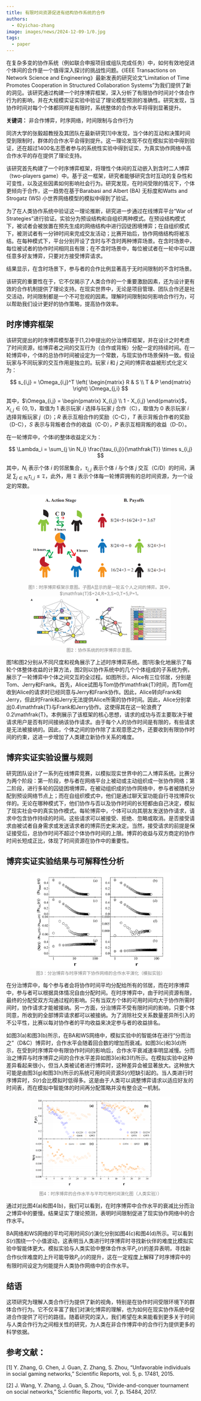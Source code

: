 ```yaml
---
title: 有限时间资源促进有结构协作系统的合作
authors:
  - 02yichao-zhang
image: images/news/2024-12-09-1/0.jpg
tags:
  - paper
---
```


在复杂多变的协作系统（例如联合申报项目或组队完成任务）中，如何有效地促进个体间的合作是一个值得深入探讨的挑战性问题。《IEEE Transactions on Network Science and Engineering》最新发表的研究论文“Limitation of Time Promotes Cooperation in Structured Collaboration Systems”为我们提供了新的洞见。该研究通过构建一个时序博弈框架，深入分析了有限协作时间对个体合作行为的影响，并在大规模实证实验中验证了理论模型预测的准确性。研究发现，当协作时间对每个个体都同样是有限时，系统整体的合作水平将得到显著提升。

**关键词：** 非合作博弈，时序网络，时间限制与合作行为

同济大学的张毅超教授及其团队在最新研究[1]中发现，当个体的互动和决策时间受到限制时，群体的合作水平会得到提升。这一理论发现不仅在模拟实验中得到验证，还在超过1400名志愿者参与的系统性实验中得到证实，为真实协作网络中高合作水平的存在提供了理论支持。

该研究首先构建了一个时序博弈框架，将理性个体间的互动嵌入到含时二人博弈（two-players game）中。基于这一框架，研究者能够研究含时互动的复杂性和可变性，以及这些因素如何影响社会行为。研究发现，在时间受限的情况下，个体更倾向于合作，这一趋势在基于Barabasi and Albert (BA) 无标度和Watts and Strogatz (WS) 小世界网络模型的模拟中得到了验证。

为了在人类协作系统中验证这一理论推断，研究进一步通过在线博弈平台“War of Strategies”进行验证。实验分为预设结构和自组织两种模式。在预设结构模式下，被试者会被放置在预先生成的网络结构中进行囚徒困境博弈；在自组织模式下，被测试者有一分钟时间来完成交友活动；比赛开始后，协作网络结构将被冻结。在每种模式下，平台分别开设了含时与不含时两种博弈场景。在含时场景中，每位被试者的协作时间相同且有限；在不含时场景中，每位被试者在一轮中可以跟任意多好友博弈，只要对方接受博弈请求。

结果显示，在含时场景下，参与者的合作比例显著高于无时间限制的不含时场景。

该研究的重要性在于，它不仅揭示了人类合作的一个重要激励因素，还为设计更有效的合作机制提供了理论支持。在现实世界中，无论是项目管理、团队合作还是社交活动，时间限制都是一个不可忽视的因素。理解时间限制如何影响合作行为，可以帮助我们设计更好的协作策略，提高协作效率。

## 时序博弈框架

该研究提出的时序博弈模型基于[1,2]中提出的分治博弈框架，并在设计之时考虑了时间资源，给博弈者之间的交互行为（合作或背叛）分配一定的持续时间。在一轮博弈中，个体的总协作时间被设定为一个常数，与现实协作场景保持一致。假设玩家与不同玩家的交互作用是独立的。玩家 $i$ 和 $j$ 之间的博弈收益被形式化定义为：

$$
s_{i,j} = \Omega_{i,j}^T 
\left( 
\begin{matrix}
R & S \\
T & P
\end{matrix}
\right)
\Omega_{j,i}
$$

其中，$\Omega_{i,j} = 
\begin{pmatrix}
X_{i,j} \\
1 - X_{i,j}
\end{pmatrix}$，$X_{i,j} \in \{0, 1\}$，取值为 1 表示玩家 $i$ 选择与玩家 $j$ 合作（C），取值为 0 表示玩家 $i$ 选择背叛玩家 $j$（D）；$R$ 表示互相合作的奖励（C-C），$T$ 表示背叛合作者的奖励（D-C），$S$ 表示与背叛者合作的收益（C-D），$P$ 表示互相背叛的收益（D-D）。

在一轮博弈中，个体i的整体收益定义为：

$$
\Lambda_i = \sum_{j \in N_i} \frac{\tau_{i,j}}{\mathfrak{T}} \times s_{i,j}
$$

其中，$N_i$ 表示个体 $i$ 的邻居集合，$\tau_{i,j}$ 表示个体 $i$ 与个体 $j$ 交互（C/D）的时间，满足 $\sum_{j \in N_i} \tau_{i,j} \leq \mathfrak{T}$，此外，用 $\mathfrak{T}$ 表示个体每一轮博弈拥有的总时间资源，为一个设定的常数。

<center>
<img src="/images/news/2024-12-09-1/1.png" alt="图1：时序博弈框架示意图。子图A显示的是一轮五个人之间的博弈。其中，$\mathfrak{T}$=24,R=3,S=0,T=5,P=1。" width="75%">
<br>
<small style="color: gray;">图1：时序博弈框架示意图。子图A显示的是一轮五个人之间的博弈。其中，$\mathfrak{T}$=24,R=3,S=0,T=5,P=1。</small>
</center>

<center>
<img src="/images/news/2024-12-09-1/2.png" alt="图2：协作系统的时序博弈示意图。" width="75%">
<br>
<small style="color: gray;">图2：协作系统的时序博弈示意图。</small>
</center>

图1和图2分别从不同尺度和视角展示了上述时序博弈系统。图1形象化地展示了每轮个体整体收益的计算方法，图2则以协作系统中的几个个体组成的子系统为例，展示了一轮博弈中个体之间交互的全过程。如图所示，Alice有三位邻居，分别是Tom、Jerry和Frank。首先，Alice试图与Tom协作\mathfrak{T}时间，而Tom在收到Alice的请求时已经同意与Jerry和Frank协作。因此，Alice转向Frank和Jerry，但此时Frank和Jerry无法提供Alice所需的协作时间。因此，Alice分别拿出0.4\mathfrak{T}与Frank和Jerry协作。这使得其在这一轮浪费了0.2\mathfrak{T}。本例展示了该框架的核心思想，请求的成功与否主要取决于被请求用户是否有时间接纳该协作请求。由于每个人的协作时间是有限的，有些请求是无法被接纳的。因此，个体之间的协作除了主观意愿之外，还要收到有限协作时间的约束，这进一步增加了人类建立新协作关系的难度。

## 博弈实证实验设置与规则

研究团队设计了一系列在线博弈竞赛，以模拟现实世界中的二人博弈系统。比赛分为两个阶段：第一阶段，参与者在网络平台上被动或主动组织成一张协作网络；第二阶段，进行多轮的囚徒困境博弈。在被动组织成的协作网络中，参与者被随机分配到预设网络节点上；而在自组织模式中，他们是通过聊天室功能自行寻找博弈伙伴的。无论在哪种模式下，他们协作与否以及协作时间的长短都由自己决定，模拟了现实社会中的真实协作模式。每轮博弈中，个体可以向其朋友发送协作请求，请求中包含协作持续的时间。这些请求可以被接受、拒绝、忽略或取消。是否接受请求由被试者自身需求或发送请求者的博弈历史来决定。当然，接受请求的前提是保证接受后，总协作时间不超过个体协作时间的上限。博弈的收益与双方商定的协作时间长短成正比，体现了时间资源在协作中的重要性。

## 博弈实证实验结果与可解释性分析

<center>
<img src="/images/news/2024-12-09-1/3.png" alt="图3：分治博弈与时序博弈下协作网络的合作水平演化（模拟实验）" width="75%">
<br>
<small style="color: gray;">图3：分治博弈与时序博弈下协作网络的合作水平演化（模拟实验）</small>
</center>

在分治博弈中，每个参与者会将协作时间平均分配给所有的邻居，而在时序博弈中，参与者可以根据具体情况自由分配时间。在时序博弈中，由于时间资源有限，最终的分配受双方沟通过程的影响。只有当双方个体的可用时间均大于协作所需时间时，协作请求才能被接纳。另一方面，分治博弈不受有限时间的影响，只要个体同意，所收到的全部博弈请求都可以被接纳。为了消除社交关系数量差异所引入的不公平性，比赛以每对协作者的平均收益来决定参与者的收益排名。

如图3(a)和图3(b)所示，在BA和WS网络中，模拟实验中的智能体在进行“分而治之”（D&C）博弈时，合作水平会随着回合数的增加而衰减。如图3(c)和3(d)所示，在受到时序博弈中有限协作时间的影响后，合作水平衰减速率明显减慢。分而治之博弈与时序博弈之间的合作水平差异如图3(e)和3(f)所示。在模拟实验中这种差异看起来很小，但当人类被试者进行博弈时，这种差异会被显著放大。这种放大可能是由图3(g)和图3(h)所示的系统可用时间资源$S(r)$短缺引起的。当人类进行时序博弈时，$S(r)$会比模拟时低得多。这是由于人类可以调整博弈请求以适应好友的时间表，而在模拟中智能体的时间再分配策略并没有整合这一机制。

<center>
<img src="/images/news/2024-12-09-1/4.png" alt="图4：时序博弈的合作水平与平均可用时间演化图（人类实验）" width="75%">
<br>
<small style="color: gray;">图4：时序博弈的合作水平与平均可用时间演化图（人类实验））</small>
</center>

通过对比图4(a)和图4(b)，我们可以看到，在时序博弈中合作水平的衰减比分而治之博弈中的要慢。结果证实了理论预测，表明时间限制促进了现实协作网络中的合作水平。

BA网络和WS网络的平均可用时间$S(r)$演化分别如图4(c)和图4(d)所示。可以看到$S(r)$围绕一个小值波动，这表明当人类进行时序博弈时寻找新伙伴的难度比模拟实验中智能体更大。模拟实验与人类实验中整体合作水平$P_c(r)$的差异表明，寻找新合作伙伴难度的上升可能导致$P_c(r)$的提升，这在一定程度上解释了时序博弈中的有限时间设定为何能提升人类协作网络中的合作水平。

## 结语
这项研究为理解人类合作行为提供了新的视角，特别是在协作时间受限环境下的群体合作行为。它不仅丰富了我们对演化博弈的理解，也为如何在现实协作系统中促进合作提供了可行的路径。随着研究的深入，我们希望在未来能看到更多关于时间与人类合作行为之间相关性的研究，为人类在非合作博弈中的合作行为提供更多的科学依据。

## 参考文献：
[1] Y. Zhang, G. Chen, J. Guan, Z. Zhang, S. Zhou, “Unfavorable individuals in social gaming networks,” Scientific Reports, vol. 5, p. 17481, 2015.

[2] J. Wang, Y. Zhang, J. Guan, S. Zhou, “Divide-and-conquer tournament on social networks,” Scientific Reports, vol. 7, p. 15484, 2017.
